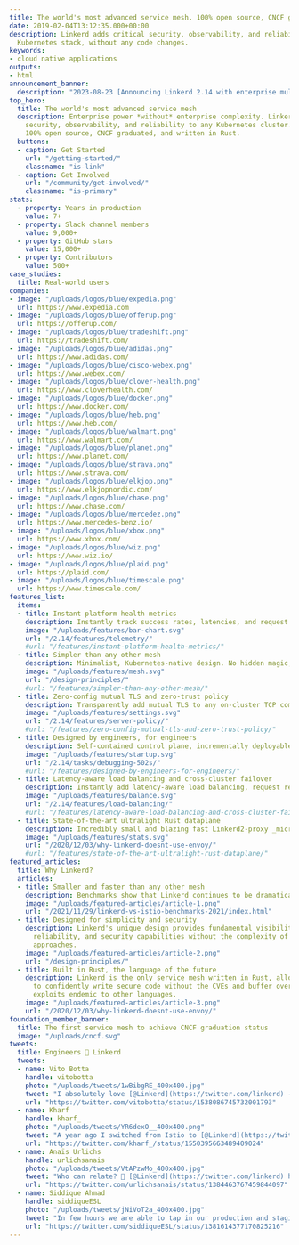 ```yaml
---
title: The world's most advanced service mesh. 100% open source, CNCF graduated, and written in Rust.
date: 2019-02-04T13:12:35.000+00:00
description: Linkerd adds critical security, observability, and reliability to your
  Kubernetes stack, without any code changes.
keywords:
- cloud native applications
outputs:
- html
announcement_banner:
  description: "2023-08-23 [Announcing Linkerd 2.14 with enterprise multi-cluster and Gateway API conformance! ![Read now](/uploads/announcement-banner-learn-more.svg)](/2023/08/23/announcing-linkerd-2.14/)"
top_hero:
  title: The world's most advanced service mesh
  description: Enterprise power *without* enterprise complexity. Linkerd adds
    security, observability, and reliability to any Kubernetes cluster.
    100% open source, CNCF graduated, and written in Rust.
  buttons:
  - caption: Get Started
    url: "/getting-started/"
    classname: "is-link"
  - caption: Get Involved
    url: "/community/get-involved/"
    classname: "is-primary"
stats:
  - property: Years in production
    value: 7+
  - property: Slack channel members
    value: 9,000+
  - property: GitHub stars
    value: 15,000+
  - property: Contributors
    value: 500+
case_studies:
  title: Real-world users
companies:
- image: "/uploads/logos/blue/expedia.png"
  url: https://www.expedia.com
- image: "/uploads/logos/blue/offerup.png"
  url: https://offerup.com/
- image: "/uploads/logos/blue/tradeshift.png"
  url: https://tradeshift.com/
- image: "/uploads/logos/blue/adidas.png"
  url: https://www.adidas.com/
- image: "/uploads/logos/blue/cisco-webex.png"
  url: https://www.webex.com/
- image: "/uploads/logos/blue/clover-health.png"
  url: https://www.cloverhealth.com/
- image: "/uploads/logos/blue/docker.png"
  url: https://www.docker.com/
- image: "/uploads/logos/blue/heb.png"
  url: https://www.heb.com/
- image: "/uploads/logos/blue/walmart.png"
  url: https://www.walmart.com/
- image: "/uploads/logos/blue/planet.png"
  url: https://www.planet.com/
- image: "/uploads/logos/blue/strava.png"
  url: https://www.strava.com/
- image: "/uploads/logos/blue/elkjop.png"
  url: https://www.elkjopnordic.com/
- image: "/uploads/logos/blue/chase.png"
  url: https://www.chase.com/
- image: "/uploads/logos/blue/mercedez.png"
  url: https://www.mercedes-benz.io/
- image: "/uploads/logos/blue/xbox.png"
  url: https://www.xbox.com/
- image: "/uploads/logos/blue/wiz.png"
  url: https://www.wiz.io/
- image: "/uploads/logos/blue/plaid.png"
  url: https://plaid.com/
- image: "/uploads/logos/blue/timescale.png"
  url: https://www.timescale.com/
features_list:
  items:
  - title: Instant platform health metrics
    description: Instantly track success rates, latencies, and request volumes for every meshed workload, without changes or config.
    image: "/uploads/features/bar-chart.svg"
    url: "/2.14/features/telemetry/"
    #url: "/features/instant-platform-health-metrics/"
  - title: Simpler than any other mesh
    description: Minimalist, Kubernetes-native design. No hidden magic, as little YAML and as few CRDs as possible.
    image: "/uploads/features/mesh.svg"
    url: "/design-principles/"
    #url: "/features/simpler-than-any-other-mesh/"
  - title: Zero-config mutual TLS and zero-trust policy
    description: Transparently add mutual TLS to any on-cluster TCP communication with no configuration.
    image: "/uploads/features/settings.svg"
    url: "/2.14/features/server-policy/"
    #url: "/features/zero-config-mutual-tls-and-zero-trust-policy/"
  - title: Designed by engineers, for engineers
    description: Self-contained control plane, incrementally deployable data plane, and lots and lots of diagnostics and debugging tools.
    image: "/uploads/features/startup.svg"
    url: "/2.14/tasks/debugging-502s/"
    #url: "/features/designed-by-engineers-for-engineers/"
  - title: Latency-aware load balancing and cross-cluster failover
    description: Instantly add latency-aware load balancing, request retries, timeouts, and blue-green deploys to keep your applications resilient.
    image: "/uploads/features/balance.svg"
    url: "/2.14/features/load-balancing/"
    #url: "/features/latency-aware-load-balancing-and-cross-cluster-failover/"
  - title: State-of-the-art ultralight Rust dataplane
    description: Incredibly small and blazing fast Linkerd2-proxy _micro-proxy_ written in Rust for security and performance.
    image: "/uploads/features/stats.svg"
    url: "/2020/12/03/why-linkerd-doesnt-use-envoy/"
    #url: "/features/state-of-the-art-ultralight-rust-dataplane/"
featured_articles:
  title: Why Linkerd?
  articles:
  - title: Smaller and faster than any other mesh
    description: Benchmarks show that Linkerd continues to be dramatically faster than Istio while consuming just a fraction of the system resources.
    image: "/uploads/featured-articles/article-1.png"
    url: "/2021/11/29/linkerd-vs-istio-benchmarks-2021/index.html"
  - title: Designed for simplicity and security
    description: Linkerd's unique design provides fundamental visibility,
      reliability, and security capabilities without the complexity of other
      approaches.
    image: "/uploads/featured-articles/article-2.png"
    url: "/design-principles/"
  - title: Built in Rust, the language of the future
    description: Linkerd is the only service mesh written in Rust, allowing us
      to confidently write secure code without the CVEs and buffer overflow
      exploits endemic to other languages.
    image: "/uploads/featured-articles/article-3.png"
    url: "/2020/12/03/why-linkerd-doesnt-use-envoy/"
foundation_member_banner:
  title: The first service mesh to achieve CNCF graduation status
  image: "/uploads/cncf.svg"
tweets:
  title: Engineers 💙 Linkerd
  tweets:
  - name: Vito Botta
    handle: vitobotta
    photo: "/uploads/tweets/1wBibgRE_400x400.jpg"
    tweet: "I absolutely love [@Linkerd](https://twitter.com/linkerd) - among other things it makes load balancing of grpc service trivial. [#Kubernetes](https://twitter.com/hashtag/kubernetes)."
    url: "https://twitter.com/vitobotta/status/1538086745732001793"
  - name: Kharf
    handle: kharf_
    photo: "/uploads/tweets/YR6dexO__400x400.png"
    tweet: "A year ago I switched from Istio to [@Linkerd](https://twitter.com/linkerd). Ever since then I never had this \"...oh maybe that issue is caused by our service mesh\" feeling again."
    url: "https://twitter.com/kharf_/status/1550395663489409024"
  - name: Anaïs Urlichs
    handle: urlichsanais
    photo: "/uploads/tweets/VtAPzwMo_400x400.jpg"
    tweet: "Who can relate? 👀 [@Linkerd](https://twitter.com/linkerd) has the best getting-started guide I have seen 🙌✨ ![Image](/uploads/tweets/EzaaLrxWYAMSaP3.jpg)"
    url: "https://twitter.com/urlichsanais/status/1384463767459844097"
  - name: Siddique Ahmad
    handle: siddiqueESL
    photo: "/uploads/tweets/jNiVoT2a_400x400.jpg"
    tweet: "In few hours we are able to tap in our production and staging applications logs thanks to [@Linkerd](https://twitter.com/linkerd), wonderful slack support also available, solved one issue came in while injecting [@Linkerd](https://twitter.com/linkerd), it will help our team to see it before client share with us"
    url: "https://twitter.com/siddiqueESL/status/1381614377170825216"
---
```

